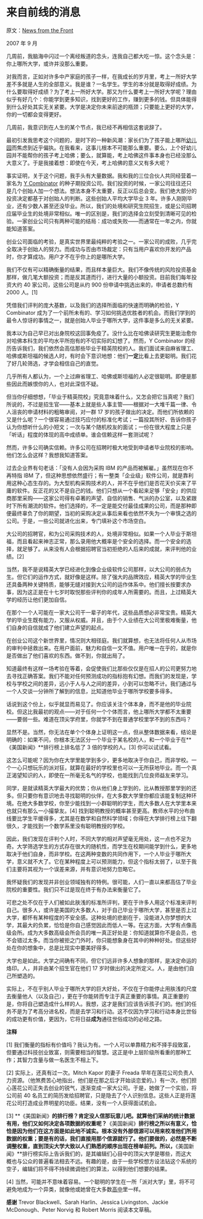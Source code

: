 # 来自前线的消息

原文：[News from the Front](https://paulgraham.com/colleges.html)

2007 年 9 月

几周前，我脑海中闪过一个离经叛道的念头，连我自己都大吃一惊。这个念头是：你上哪所大学，或许并没那么重要。

对我而言，正如对许多中产家庭的孩子一样，在我成长的岁月里，考上一所好大学差不多就是人生的全部意义。我是谁？一名学生。学生的本分就是取得好成绩。为什么要取得好成绩？为了考上一所好大学。那又为什么要考上一所好大学呢？理由似乎有好几个：你能学到更多知识，找到更好的工作，赚到更多的钱。但具体能得到什么好处其实无关紧要。大学是决定你未来前途的瓶颈；只要能上更好的大学，你的一切都会变得更好。

几周前，我意识到在人生的某个节点，我已经不再相信这套说辞了。

最初引发我思考这个问题的，是时下的一种新风潮：家长们为了孩子能上哪所[幼儿园](http://nymag.com/nymetro/urban/education/features/15141/)而焦虑到近乎偏执。在我看来，这事儿根本不可能那么重要。要么，上个好幼儿园并不能帮你的孩子考上哈佛；要么，就算能，考上哈佛这件事本身也已经没那么大意义了。于是我接着想：即使在今天，考上哈佛的意义又有多大呢？

事实证明，关于这个问题，我手头有大量数据。我和我的三位合伙人共同经营着一家名为 [Y Combinator](http://ycombinator.com/) 的种子期投资公司。我们投资的时候，一家公司往往还只是几个创始人加一个想法。想法本身不太重要，反正以后总会变。我们绝大部分的投资决定都基于对创始人的判断。这些创始人平均大学毕业 3 年。许多人刚刚毕业，还有少数人甚至还没毕业。所以，我们的处境和研究生院招生，或是公司招聘应届毕业生的处境非常相似。唯一的区别是，我们的选择会立刻受到清晰可见的检验。一家创业公司只有两种可能的结局：成功或失败——而通常在一年之内，你就能知道答案。

创业公司面临的考验，是真实世界里最纯粹的考验之一。一家公司的成败，几乎完全取决于创始人的努力。而成功与否由市场裁定：只有当用户喜欢你开发的产品时，你才算成功。用户才不在乎你上的是哪所大学。

我们不仅有可以精确衡量的结果，而且样本量巨大。我们不像传统的风险投资基金那样，做几笔大额投资；而是反其道而行，进行大量的小额投资。目前我们每年投资大约 40 家公司，这些公司是从约 900 份申请中挑选出来的，申请者总数约有 2000 人。[1]

凭借我们评判的庞大基数，以及我们的选择所面临的快速而明确的检验，Y Combinator 成为了一个前所未有的、学习如何挑选优胜者的机会。而我们学到的最令人惊讶的事情之一，就是创始人毕业于哪所大学，这件事是多么的无关紧要。

我本以为自己早已对出身院校这回事免疫了。没什么比在哈佛读研究生更能治愈你对哈佛本科生的平均水平所抱有的不切实际的幻想了。然而，Y Combinator 的经历告诉我们，我们依然会高估那些毕业于精英院校的人。我们面试来自麻省理工、哈佛或斯坦福的候选人时，有时会下意识地想：他们**一定**比看上去更聪明。我们花了好几轮筛选，才学会相信自己的直觉。

几乎所有人都认为，一个上过麻省理工、哈佛或斯坦福的人必定很聪明。即便是那些因此而嫉恨你的人，也对此深信不疑。

但当你仔细想想，「毕业于精英院校」究竟意味着什么，又怎会把它当真呢？我们所说的，不过是招生官——基本上就是些人事主管——根据对一大堆千篇一律、令人沮丧的申请材料的粗略审阅，对一群 17 岁的孩子做出的决定。而他们所依赖的又是什么呢？一个很容易通过技巧应付的标准化考试；一篇投其所好、告诉你孩子认为你想听什么的小短文；一次与某个随机校友的面试；一份在很大程度上只是「听话」程度的体现的高中成绩单。谁会信赖这样一套测试呢？

然而，许多公司确实信赖。许多公司在招聘时极大地受到申请者毕业院校的影响。他们怎么会这样？我想我知道答案。

过去企业界有句老话：「没有人会因为采购 IBM 的产品而被解雇。」虽然现在你不再特指 IBM 了，但这种思想依然盛行；有一整类「企业级」软件公司，就是靠利用这种心态生存的。为大型机构采购技术的人，并不在乎他们是否花天价买来了平庸的软件。反正花的又不是自己的钱。他们只想从一个看起来足够「安全」的供应商那里采购——这家公司得有卓著的声望、自信的销售、气派的办公室，以及紧跟时下所有潮流的软件。他们选择的，不一定是能交付最佳成果的公司，而是那种即便最终辜负了你的期望，当初的采购决定从事后来看也依然不失为一个审慎之选的公司。于是，一些公司就进化出来，专门填补这个市场空白。

大公司的招聘官，和为公司采购技术的人，处境非常相似。如果一个人毕业于斯坦福，而且看起来神志正常，那么录用他大概率是个安全的选择。而一个安全的选择，就足够了。从来没有人会根据招聘官当初拒绝的人后来的成就，来评判他的业绩。[2]

当然，我不是说精英大学已经进化到像企业级软件公司那样，以大公司的弱点为生。但它们的运作方式，就好像是这样。除了强大的品牌效应，精英大学的毕业生还具备两种关键特质，能够无缝对接到大公司的运作体系中。他们擅长按要求办事，因为这正是在十七岁时取悦那些评判你的成年人所需要的。而且，上过精英大学的经历让他们更加自信。

在那个一个人可能在一家大公司干一辈子的年代，这些品质想必非常宝贵。精英大学的毕业生既有能力，又服从权威。并且，由于个人业绩在大公司里极难衡量，他们自身的自信就成了他们建立声望的起点。

在创业公司这个新世界里，情况则大相径庭。我们就算想，也无法将任何人从市场的审判中拯救出来。在用户面前，魅力和自信一文不值。用户唯一在乎的，就是你是否做出了他们喜欢的东西。做不到，你就出局了。

知道最终有这样一场考验在等着，会促使我们比那些仅仅是在招人的公司更努力地去寻找正确答案。我们不能对任何预测成功的指标抱有幻想。而我们的发现是，学校与学校之间的差异，远小于人与人之间的差异，小到可以忽略不计。我们通过与一个人交谈一分钟所了解到的信息，比知道他毕业于哪所学校要多得多。

话说到这个份上，似乎就显而易见了。你应该关注个体本身，而不是他的毕业院校。但这比我最初的观点——对于任何一个个体而言，他上哪所大学都不太重要——要弱一些。难道在顶尖学府里，你就学不到在普通学校里学不到的东西吗？

显然不是。当然，你无法在单个个体身上证明这一点，但从整体数据来看，结论是明确的：如果不问，你根本无法区分一个毕业于某名校的人，和一个毕业于在**《美国新闻》**排行榜上排名低了 3 倍的学校的人。[3] 你可以试试看。

这怎么可能呢？因为你在大学里能学到多少，更多地取决于你自己，而非学校。一个一心只想玩乐的派对狂，就算在最好的学校里也可以一无所获地毕业。而一个真正渴望知识的人，即使在一所毫无名气的学校，也能找到几位良师益友来学习。

同学，是就读精英大学最大的优势；你从他们身上学到的，比从教授那里学到的还多。但只要你有意识地去寻找聪明的伙伴，在大多数大学里你都应该能复制这种环境。在绝大多数学校，你至少能找到一小群聪明的学生，而大多数人在大学里本来也就只有那么一小撮挚友。[4] 找到聪明教授的概率甚至更高。教师水平的分布曲线要比学生平缓得多，尤其是在数学和自然科学领域；你得在大学排行榜上往下翻很久，才能找到一个数学系里没有聪明教授的学校。

因此，我们发现在评判个人时，不同大学的相对声望毫无用处，这一点也不足为奇。大学筛选学生的方式存在很大的随机性，而学生在校期间能学到什么，更多地取决于他们自身，而非学校。在这两种变数的共同作用下，一个人毕业于哪所大学，意义就不大了。它在某种程度上可以预测能力，但这个指标太弱了，以至于我们主要将其视为一个误差来源，并有意识地努力忽略它。

我怀疑我们的发现并非创业领域独有的特例。很可能，人们一直以来都高估了毕业院校的重要性。我们只不过是现在终于有办法来衡量它了。

可悲之处不仅在于人们被如此肤浅的标准所评判，更在于许多人用这个标准来评判自己。很多人，或许是美国的大多数人，对于自己毕业于哪所大学，甚至是否上过大学，都怀有某种程度的不安全感。这种处境的悲剧在于，没能进入你梦想的大学，其最大的负累，恰恰是你自己感觉因此而低人一等。在这方面，大学有点像高级会所。成为大多数高级会所会员的唯一真正好处是：你知道就算你不是会员，也不会错过太多。而当你被拒之门外时，你只能想象身在其中的种种好处。但这些好处在你的想象中，总是比现实中要美好得多。

大学也是如此。大学之间确有不同，但它们远非许多人想象的那样，是决定命运的烙印。人，并非由某个招生官在他们 17 岁时做出的决定所定义。人，是由他们自己所塑造的。

实际上，不在乎别人毕业于哪所大学的巨大好处，不仅在于你能停止用肤浅的尺度去衡量他人（以及自己），更在于你能转而专注于真正重要的事情。真正重要的是，你将自己塑造成什么样的人。我想，这才是我们应该告诉孩子们的。他们的任务不是为了考高分进名校，而是去学习和行动。这不仅因为学习和行动本身比世俗的成功更有价值，更因为，它将日益**成为**通往世俗成功的必经之路。

**注释**

[1] 我们衡量的指标有价值吗？我认为有。一个人可以单靠精力和不择手段致富，但要通过科技创业致富，则需要相当的智慧。这正是中上层阶级所看重的那种工作；其智力含量与做一名医生不相上下。

[2] 实际上，还真有过一次。Mitch Kapor 的妻子 Freada 早年在莲花公司负责人力资源。（他煞费苦心地指出，他们是在那之后才开始谈恋爱的。）有一次，他们担心莲花公司正失去创业的锐气，逐渐变成一家大公司。于是，她做了一个实验，将公司前 40 名员工的简历发给招聘官，只是隐去了个人识别信息。这些人正是将莲花公司打造成业界明星的功臣。结果，没有一个人获得面试机会。

[3] **《美国新闻》**的排行榜？肯定没人信那玩意儿吧。就算他们采纳的统计数据有用，他们又如何决定各项数据的权重呢？**《美国新闻》**排行榜之所以有意义，恰恰是因为他们在这方面是如此地不诚实。根本没有外部信源可以用来校准他们所用数据的权重；要是有的话，我们直接用那个信源就行了。他们要做的，必然是不断调整权重，直到顶尖大学大致以人们熟悉的顺序出现在榜单前列。所以，**《美国新闻》**排行榜实际上告诉我们的，是其编辑们心目中的顶尖大学是哪些，而这大概也与公众的普遍看法相去不远。有趣的是，由于一些学校想方设法钻这个系统的空子，编辑们将不得不持续微调他们的算法，以得到他们想要的结果。

[4] 当然，可能并不意味着容易。一个聪明的学生在一所「派对大学」里，将不可避免地成为一个异类，就像他或她曾在大多数[高中](https://paulgraham.com/nerds.html)里一样。

**感谢** Trevor Blackwell、Sarah Harlin、Jessica Livingston、Jackie McDonough、Peter Norvig 和 Robert Morris 阅读本文草稿。